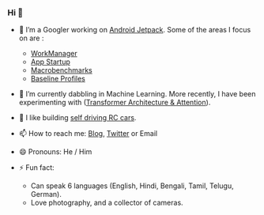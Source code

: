 ### Hi 👋

- 🔭 I’m a Googler working on [Android Jetpack](https://developer.android.com/jetpack). Some of the areas I focus on are :
  *  [WorkManager](https://developer.android.com/workmanager)
  *  [App Startup](https://developer.android.com/topic/libraries/app-startup)
  *  [Macrobenchmarks](https://developer.android.com/studio/profile/macrobenchmark-overview)
  *  [Baseline Profiles](https://developer.android.com/studio/profile/baselineprofiles)

- 🌱 I’m currently dabbling in Machine Learning. More recently, I have been experimenting with ([Transformer Architecture & Attention](https://ai.googleblog.com/2017/08/transformer-novel-neural-network.html)).
- 👯 I like building [self driving RC cars](https://rahulrav.com/blog/selfdriving.html). 
- 📫 How to reach me: [Blog](https://rahulrav.com/blog), [Twitter](https://twitter.com/tikurahul) or Email
- 😄 Pronouns: He / Him
- ⚡ Fun fact: 
  - Can speak 6 languages (English, Hindi, Bengali, Tamil, Telugu, German).
  - Love photography, and a collector of cameras. 

<!--
**tikurahul/tikurahul** is a ✨ _special_ ✨ repository because its `README.md` (this file) appears on your GitHub profile.

Here are some ideas to get you started:

- 🔭 I’m currently working on ...
- 🌱 I’m currently learning ...
- 👯 I’m looking to collaborate on ...
- 🤔 I’m looking for help with ...
- 💬 Ask me about ...
- 📫 How to reach me: ...
- 😄 Pronouns: ...
- ⚡ Fun fact: ...
-->
